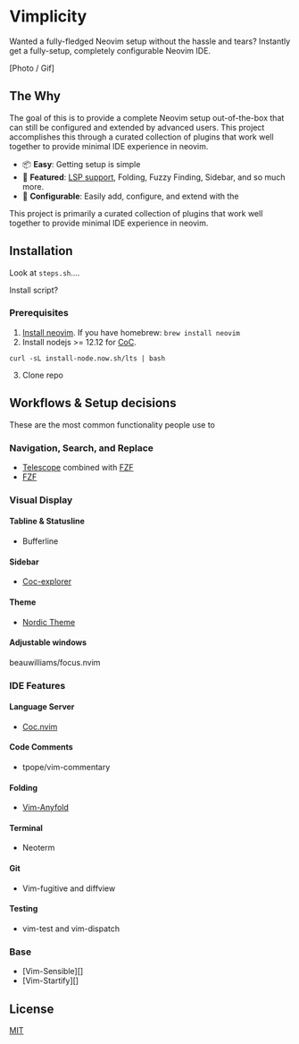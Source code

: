 # Vimplicity

Wanted a fully-fledged Neovim setup without the hassle and tears? Instantly get
a fully-setup, completely configurable Neovim IDE.

[Photo / Gif]

## The Why

The goal of this is to provide a complete Neovim setup out-of-the-box that can
still be configured and extended by advanced users. This project accomplishes
this through a curated collection of plugins that work well together to provide
minimal IDE experience in neovim.

- 📦 **Easy**: Getting setup is simple
- 🚀 **Featured**: [LSP support](https://github.com/neoclide/coc.nvim), Folding, Fuzzy Finding,  Sidebar, and so much more.
- 🔌 **Configurable**: Easily add, configure, and extend with the 

This project is primarily a curated collection of plugins that work well
together to provide minimal IDE experience in neovim.

## Installation

Look at `steps.sh`....

Install script?

### Prerequisites
1. [Install neovim](https://github.com/neovim/neovim/wiki/Installing-Neovim). If you have homebrew: `brew install neovim`
2. Install nodejs >= 12.12 for [CoC](https://github.com/neoclide/coc.nvim).
```
curl -sL install-node.now.sh/lts | bash
```
3. Clone repo

## Workflows & Setup decisions

These are the most common functionality people use to 

### Navigation, Search, and Replace
- [Telescope](https://github.com/nvim-telescope/telescope.nvim) combined with [FZF](https://github.com/nvim-telescope/telescope-fzf-native.nvim)
- [FZF](https://github.com/junegunn/fzf.vim)

### Visual Display

#### Tabline & Statusline
- Bufferline

#### Sidebar
- [Coc-explorer](https://github.com/weirongxu/coc-explorer)

#### Theme
- [Nordic Theme](https://github.com/arcticicestudio/nord-vim)

#### Adjustable windows
beauwilliams/focus.nvim


### IDE Features
#### Language Server
- [Coc.nvim](https://github.com/neoclide/coc.nvim)

#### Code Comments
- tpope/vim-commentary

#### Folding
- [Vim-Anyfold](https://github.com/pseewald/vim-anyfold)

#### Terminal
- Neoterm

#### Git
- Vim-fugitive and diffview

#### Testing
- vim-test and vim-dispatch

### Base
- [Vim-Sensible][]
- [Vim-Startify][]

## License

[MIT](./LICENSE)
